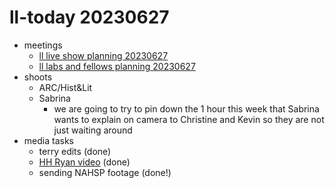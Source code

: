 # ll-today 20230627
* meetings
    * [ll live show planning 20230627](/h49___hsTtqpBQ-6Jf3Yyw)
    * [ll labs and fellows planning 20230627](/F-BW3iubSFaKmbA5Dc6aeQ)
* shoots
    * ARC/Hist&Lit
    * Sabrina
        * we are going to try to pin down the 1 hour this week that Sabrina wants to explain on camera to Christine and Kevin so they are not just waiting around
* media tasks
    * terry edits (done)
    * [HH Ryan video](https://drive.google.com/file/d/1Ym9cBRG3VjHnfWqFwL9QPpNb_TY4ge8U/view?usp=sharing) (done)
    * sending NAHSP footage (done!)

